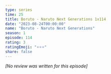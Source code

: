 ```yaml
---
type: series
time: 25
title: Boruto - Naruto Next Generations 1x114
date: "2023-08-24T00:00:00"
name: "Boruto - Naruto Next Generations"
season: 1
episode: 114
rating: 3
ratingEmoji: "⭐️⭐️⭐️"
share: false
---
```


_[No review was written for this episode]_